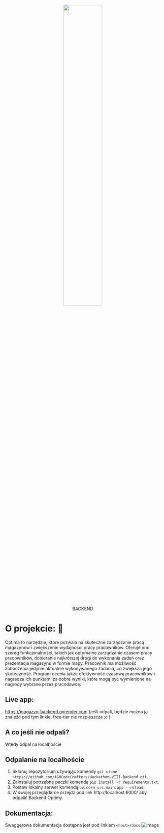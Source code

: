 <p align="center"> 
  <img width="50%" src="https://user-images.githubusercontent.com/65948245/232273586-54aea4ab-35cc-4794-bef6-08f4190218c6.png">
  <br>BACKEND
</p>


# O projekcie: 📜
Optima to narzędzie, które pozwala na skuteczne zarządzanie pracą magazynów i zwiększenie wydajności pracy pracowników. Oferuje ono szereg funkcjonalności, takich jak optymalne zarządzanie czasem pracy pracowników, dobieranie najkrótszej drogi do wykonania zadań oraz prezentacja magazynu w formie mapy. Pracownik ma możliwość zobaczenia jedynie aktualnie wykonywanego zadania, co zwiększa jego skuteczność. Program ocenia także efektywność czasową pracowników i nagradza ich punktami za dobre wyniki, które mogą być wymienione na nagrody wybrane przez pracodawcę.

## Live app: 

https://magazyn-backend.onrender.com
(jeśli odpali, będzie można ją znaleźć pod tym linkie, free-tier nie rozpieszcza ;c )
<br>

## A co jeśli nie odpali?
Wtedy odpal na localhoście

## Odpalanie na localhoście
1. Sklonuj repozytorium używając komendy `git clone https://github.com/AGHCodeCrafters/Hackathon-VIII-Backend.git`.
2. Zainstaluj potrzebne paczki komendą `pip install -r requirements.txt`.
3. Postaw lokalny serwer komendą `uvicorn src.main:app --reload`.
4. W swojej przeglądarce przejdź pod link http://localhost:8000/ aby odpalić Backend Optimy. 

## Dokumentacja:
Swaggerowa dokumentacja dostępna jest pod linkiem ```<host>/docs```
![image](https://user-images.githubusercontent.com/65948245/232275228-fd93629f-6347-42bf-9d0c-f898a2dc052e.png)
